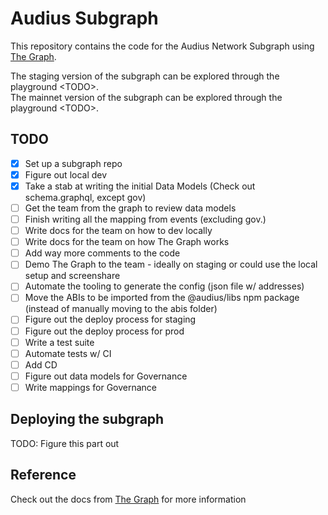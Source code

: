 # Audius Subgraph
This repository contains the code for the Audius Network Subgraph using [The Graph](https://thegraph.com/).  

The staging version of the subgraph can be explored through the playground \<TODO\>.  
The mainnet version of the subgraph can be explored through the playground \<TODO\>.

## TODO
- [x] Set up a subgraph repo
- [x] Figure out local dev
- [x] Take a stab at writing the initial Data Models (Check out schema.graphql, except gov)
- [ ] Get the team from the graph to review data models
- [ ] Finish writing all the mapping from events (excluding gov.)
- [ ] Write docs for the team on how to dev locally
- [ ] Write docs for the team on how The Graph works
- [ ] Add way more comments to the code
- [ ] Demo The Graph to the team - ideally on staging or could use the local setup and screenshare
- [ ] Automate the tooling to generate the config (json file w/ addresses)
- [ ] Move the ABIs to be imported from the @audius/libs npm package (instead of manually moving to the abis folder)
- [ ] Figure out the deploy process for staging
- [ ] Figure out the deploy process for prod
- [ ] Write a test suite 
- [ ] Automate tests w/ CI
- [ ] Add CD
- [ ] Figure out data models for Governance
- [ ] Write mappings for Governance

## Deploying the subgraph
TODO: Figure this part out


## Reference
Check out the docs from [The Graph](https://thegraph.com/docs/) for more information
